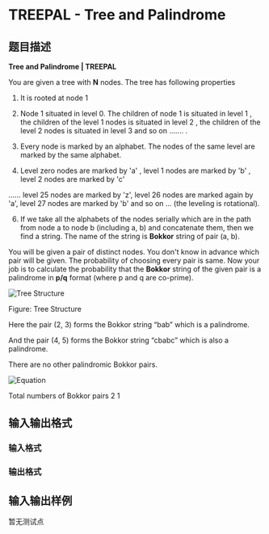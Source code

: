 # TREEPAL - Tree and Palindrome

## 题目描述

**Tree and Palindrome | TREEPAL**

You are given a tree with **N** nodes. The tree has following properties

1. It is rooted at node 1

2. Node 1 situated in level 0. The children of node 1 is situated in level 1 , the children of the level 1 nodes is situated in level 2 , the children of the level 2 nodes is situated in level 3 and so on ….... .

3. Every node is marked by an alphabet. The nodes of the same level are marked by the same alphabet.

4. Level zero nodes are marked by 'a' , level 1 nodes are marked by 'b' , level 2 nodes are marked by 'c'

…... level 25 nodes are marked by 'z', level 26 nodes are marked again by 'a', level 27 nodes are marked by 'b' and so on … (the leveling is rotational).

6. If we take all the alphabets of the nodes serially which are in the path from node a to node b (including a, b) and concatenate them, then we find a string. The name of the string is **Bokkor** string of pair (a, b).

You will be given a pair of distinct nodes. You don't know in advance which pair will be given. The probability of choosing every pair is same. Now your job is to calculate the probability that the **Bokkor** string of the given pair is a palindrome in **p/q** format (where p and q are co-prime).

![Tree Structure](http://dl.dropboxusercontent.com/u/34972503/SM.png)

Figure: Tree Structure

Here the pair (2, 3) forms the Bokkor string “bab” which is a palindrome.

And the pair (4, 5) forms the Bokkor string “cbabc” which is also a palindrome.

There are no other palindromic Bokkor pairs.

![Equation](http://dl.dropboxusercontent.com/u/34972503/sm2.JPG)

Total numbers of Bokkor pairs 2 1

## 输入输出格式

### 输入格式

### 输出格式

## 输入输出样例

暂无测试点

